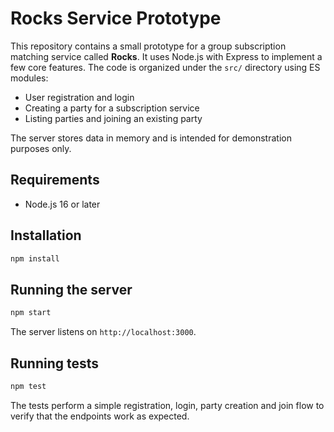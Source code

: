 # Rocks Service Prototype

This repository contains a small prototype for a group subscription matching service called **Rocks**. It uses Node.js with Express to implement a few core features.  The code is organized under the `src/` directory using ES modules:

- User registration and login
- Creating a party for a subscription service
- Listing parties and joining an existing party

The server stores data in memory and is intended for demonstration purposes only.

## Requirements

- Node.js 16 or later

## Installation

```bash
npm install
```

## Running the server

```bash
npm start
```

The server listens on `http://localhost:3000`.

## Running tests

```bash
npm test
```

The tests perform a simple registration, login, party creation and join flow to verify that the endpoints work as expected.
